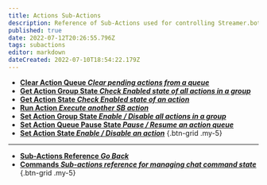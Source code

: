 ```yaml
---
title: Actions Sub-Actions
description: Reference of Sub-Actions used for controlling Streamer.bot Action state
published: true
date: 2022-07-12T20:26:55.796Z
tags: subactions
editor: markdown
dateCreated: 2022-07-10T18:54:22.179Z
---
```


- [**Clear Action Queue *Clear pending actions from a queue***](/Sub-Actions/Clear-Action-Queue)
- [**Get Action Group State  *Check Enabled state of all actions in a group***](/Sub-Actions/action-group-state)
- [**Get Action State *Check Enabled state of an action***](/en/Sub-Actions/Get-Action-State)
- [**Run Action *Execute another SB action***](/Sub-Actions/Do-Action)
- [**Set Action Group State  *Enable / Disable all actions in a group***](/Sub-Actions/action-group-state)
- [**Set Action Queue Pause State *Pause / Resume an action queue***](/en/Sub-Actions/Set-Action-Queue-Pause-State)
- [**Set Action State *Enable / Disable an action***](/Sub-Actions/action-state)
{.btn-grid .my-5}

---

- [<i class="mdi mdi-chevron-left"></i>**Sub-Actions Reference *Go Back***](/en/Sub-Actions)
- [<i class="mdi mdi-comment-alert primary--text"></i> **Commands *Sub-actions reference for managing chat command state***](/en/Sub-Actions/Commands)
{.btn-grid .my-5}
